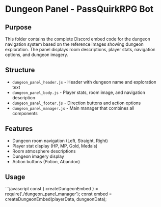 # Dungeon Panel - PassQuirkRPG Bot

## Purpose
This folder contains the complete Discord embed code for the dungeon navigation system based on the reference images showing dungeon exploration. The panel displays room descriptions, player stats, navigation options, and dungeon imagery.

## Structure
- `dungeon_panel_header.js` - Header with dungeon name and exploration text
- `dungeon_panel_body.js` - Player stats, room image, and navigation description
- `dungeon_panel_footer.js` - Direction buttons and action options
- `dungeon_panel_manager.js` - Main manager that combines all components

## Features
- Dungeon room navigation (Left, Straight, Right)
- Player stat display (HP, MP, Gold, Medals)
- Room atmosphere descriptions
- Dungeon imagery display
- Action buttons (Potion, Abandon)

## Usage
\`\`\`javascript
const { createDungeonEmbed } = require('./dungeon_panel_manager');
const embed = createDungeonEmbed(playerData, dungeonData);
